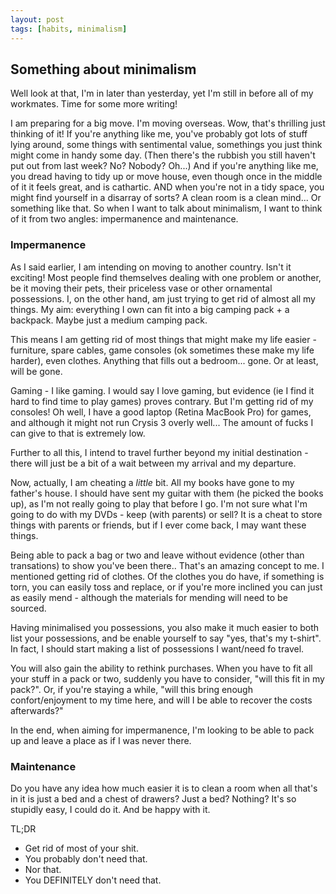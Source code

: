 ```yaml
---
layout: post
tags: [habits, minimalism]
---
```


## Something about minimalism

Well look at that, I'm in later than yesterday, yet I'm still in before all of my workmates. Time for some more writing!

I am preparing for a big move. I'm moving overseas. Wow, that's thrilling just thinking of it! If you're anything like me, you've probably got lots of stuff lying around, some things with sentimental value, somethings you just think might come in handy some day. (Then there's the rubbish you still haven't put out from last week? No? Nobody? Oh...) And if you're anything like me, you dread having to tidy up or move house, even though once in the middle of it it feels great, and is cathartic. AND when you're not in a tidy space, you might find yourself in a disarray of sorts? A clean room is a clean mind... Or something like that. So when I want to talk about minimalism, I want to think of it from two angles: impermanence and maintenance.

### Impermanence

As I said earlier, I am intending on moving to another country. Isn't it exciting! Most people find themselves dealing with one problem or another, be it moving their pets, their priceless vase or other ornamental possessions. I, on the other hand, am just trying to get rid of almost all my things. My aim: everything I own can fit into a big camping pack + a backpack. Maybe just a medium camping pack.

This means I am getting rid of most things that might make my life easier - furniture, spare cables, game consoles (ok sometimes these make my life harder), even clothes. Anything that fills out a bedroom... gone. Or at least, will be gone.

Gaming - I like gaming. I would say I love gaming, but evidence (ie I find it hard to find time to play games) proves contrary. But I'm getting rid of my consoles! Oh well, I have a good laptop (Retina MacBook Pro) for games, and although it might not run Crysis 3 overly well... The amount of fucks I can give to that is extremely low.

Further to all this, I intend to travel further beyond my initial destination - there will just be a bit of a wait between my arrival and my departure.

Now, actually, I am cheating a *little* bit. All my books have gone to my father's house. I should have sent my guitar with them (he picked the books up), as I'm not really going to play that before I go. I'm not sure what I'm going to do with my DVDs - keep (with parents) or sell? It is a cheat to store things with parents or friends, but if I ever come back, I may want these things.

Being able to pack a bag or two and leave without evidence (other than transations) to show you've been there.. That's an amazing concept to me. I mentioned getting rid of clothes. Of the clothes you do have, if something is torn, you can easily toss and replace, or if you're more inclined you can just as easily mend - although the materials for mending will need to be sourced.

Having minimalised you possessions, you also make it much easier to both list your possessions, and be enable yourself to say "yes, that's my t-shirt". In fact, I should start making a list of possessions I want/need fo travel.

You will also gain the ability to rethink purchases. When you have to fit all your stuff in a pack or two, suddenly you have to consider, "will this fit in my pack?". Or, if you're staying a while, "will this bring enough confort/enjoyment to my time here, and will I be able to recover the costs afterwards?"

In the end, when aiming for impermanence, I'm looking to be able to pack up and leave a place as if I was never there.

### Maintenance

Do you have any idea how much easier it is to clean a room when all that's in it is just a bed and a chest of drawers? Just a bed? Nothing? It's so stupidly easy, I could do it. And be happy with it.

TL;DR

* Get rid of most of your shit.
* You probably don't need that.
* Nor that.
* You DEFINITELY don't need that.

